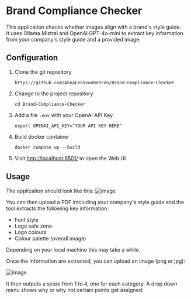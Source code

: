 # Brand Compliance Checker

This application checks whether images align with a brand's style guide.  
It uses Ollama Mistral and OpenAI GPT-4o-mini to extract key information from your company's style guide and a provided image.

## Configuration
1. Clone the git repository
   ```
   https://github.com/AnnaLenavonBehren/Brand-Compliance-Checker
   ```

2. Change to the project repository
    ```
    cd Brand-Compliance-Checker
    ```

3. Add a file `.env` with your OpenAI API Key
   ```
   export OPENAI_API_KEY="YOUR API KEY HERE"
   ```

4. Build docker container
   ```
   docker compose up --build
   ```

5. Visit [http://localhost:8501/](http://localhost:8501/) to open the Web UI

## Usage

The application should look like this:
![image](https://github.com/user-attachments/assets/b3403c2f-2073-4eee-be6f-429a96b8c290)

You can then upload a PDF imcluding your company's style guide and the tool extracts the following key information:
- Font style
- Logo safe zone
- Logo colours
- Colour palette (overall image)  

Depending on your local machine this may take a while.  

Once the information are extracted, you can upload an image (png or jpg):  

![image](https://github.com/user-attachments/assets/d75cf8d7-d632-461f-a450-586427a8d3ca)

It then outputs a score from 1 to 4, one for each category. A drop down menu shows why or why not certain points got assigned.

